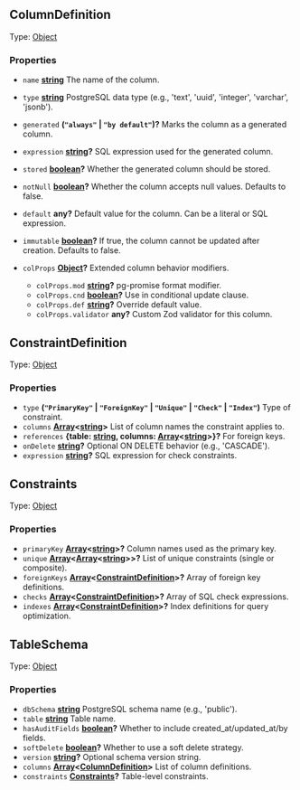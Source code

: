 <!-- Generated by documentation.js. Update this documentation by updating the source code. -->

## ColumnDefinition

Type: [Object][9]

### Properties

*   `name` **[string][10]** The name of the column.
*   `type` **[string][10]** PostgreSQL data type (e.g., 'text', 'uuid', 'integer', 'varchar', 'jsonb').
*   `generated` **(`"always"` | `"by default"`)?** Marks the column as a generated column.
*   `expression` **[string][10]?** SQL expression used for the generated column.
*   `stored` **[boolean][11]?** Whether the generated column should be stored.
*   `notNull` **[boolean][11]?** Whether the column accepts null values. Defaults to false.
*   `default` **any?** Default value for the column. Can be a literal or SQL expression.
*   `immutable` **[boolean][11]?** If true, the column cannot be updated after creation. Defaults to false.
*   `colProps` **[Object][9]?** Extended column behavior modifiers.

    *   `colProps.mod` **[string][10]?** pg-promise format modifier.
    *   `colProps.cnd` **[boolean][11]?** Use in conditional update clause.
    *   `colProps.def` **[string][10]?** Override default value.
    *   `colProps.validator` **any?** Custom Zod validator for this column.

## ConstraintDefinition

Type: [Object][9]

### Properties

*   `type` **(`"PrimaryKey"` | `"ForeignKey"` | `"Unique"` | `"Check"` | `"Index"`)** Type of constraint.
*   `columns` **[Array][12]<[string][10]>** List of column names the constraint applies to.
*   `references` **{table: [string][10], columns: [Array][12]<[string][10]>}?** For foreign keys.
*   `onDelete` **[string][10]?** Optional ON DELETE behavior (e.g., 'CASCADE').
*   `expression` **[string][10]?** SQL expression for check constraints.

## Constraints

Type: [Object][9]

### Properties

*   `primaryKey` **[Array][12]<[string][10]>?** Column names used as the primary key.
*   `unique` **[Array][12]<[Array][12]<[string][10]>>?** List of unique constraints (single or composite).
*   `foreignKeys` **[Array][12]<[ConstraintDefinition][3]>?** Array of foreign key definitions.
*   `checks` **[Array][12]<[ConstraintDefinition][3]>?** Array of SQL check expressions.
*   `indexes` **[Array][12]<[ConstraintDefinition][3]>?** Index definitions for query optimization.

## TableSchema

Type: [Object][9]

### Properties

*   `dbSchema` **[string][10]** PostgreSQL schema name (e.g., 'public').
*   `table` **[string][10]** Table name.
*   `hasAuditFields` **[boolean][11]?** Whether to include created\_at/updated\_at/by fields.
*   `softDelete` **[boolean][11]?** Whether to use a soft delete strategy.
*   `version` **[string][10]?** Optional schema version string.
*   `columns` **[Array][12]<[ColumnDefinition][1]>** List of column definitions.
*   `constraints` **[Constraints][5]?** Table-level constraints.

[1]: #columndefinition

[2]: #properties

[3]: #constraintdefinition

[4]: #properties-1

[5]: #constraints

[6]: #properties-2

[7]: #tableschema

[8]: #properties-3

[9]: https://developer.mozilla.org/docs/Web/JavaScript/Reference/Global_Objects/Object

[10]: https://developer.mozilla.org/docs/Web/JavaScript/Reference/Global_Objects/String

[11]: https://developer.mozilla.org/docs/Web/JavaScript/Reference/Global_Objects/Boolean

[12]: https://developer.mozilla.org/docs/Web/JavaScript/Reference/Global_Objects/Array
